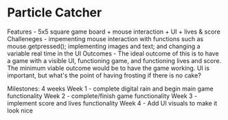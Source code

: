# Particle Catcher

Features - 5x5 square game board + mouse interaction + UI + lives & score
Challeneges - impementing mouse interaction with functions such as mouse.getpressed(); implementing images and text; and changing a variable real time in the UI
Outcomes - The ideal outcome of this is to have a game with a visible UI, functioning game, and functioning lives and score. The minimum viable outcome would be to have the game working. UI is important, but what's the point of having frosting if there is no cake?

Milestones: 4 weeks
Week 1 - complete digital rain and begin main game functionality
Week 2 - complete/finish game functionality
Week 3 - implement score and lives functionality
Week 4 - Add UI visuals to make it look nice
